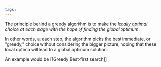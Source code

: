 ```yaml
---
tags:
---
```

The principle behind a greedy algorithm is to make the *locally optimal choice at each stage with the hope of finding the global optimum*. 

In other words, at each step, the algorithm picks the best immediate, or "greedy," choice without considering the bigger picture, hoping that these local optima will lead to a global optimum solution.

An example would be [[Greedy Best-first search]]